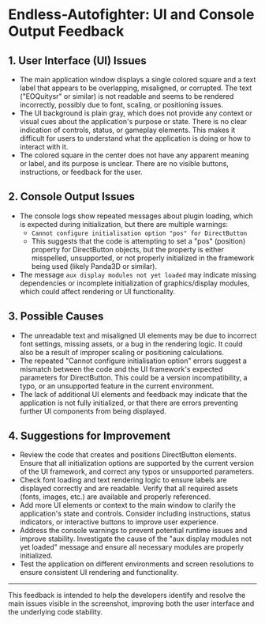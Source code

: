 # Endless-Autofighter: UI and Console Output Feedback

## 1. User Interface (UI) Issues
- The main application window displays a single colored square and a text label that appears to be overlapping, misaligned, or corrupted. The text ("EOQuitysr" or similar) is not readable and seems to be rendered incorrectly, possibly due to font, scaling, or positioning issues.
- The UI background is plain gray, which does not provide any context or visual cues about the application's purpose or state. There is no clear indication of controls, status, or gameplay elements. This makes it difficult for users to understand what the application is doing or how to interact with it.
- The colored square in the center does not have any apparent meaning or label, and its purpose is unclear. There are no visible buttons, instructions, or feedback for the user.

## 2. Console Output Issues
- The console logs show repeated messages about plugin loading, which is expected during initialization, but there are multiple warnings:
  - `Cannot configure initialisation option "pos" for DirectButton`
  - This suggests that the code is attempting to set a "pos" (position) property for DirectButton objects, but the property is either misspelled, unsupported, or not properly initialized in the framework being used (likely Panda3D or similar).
- The message `aux display modules not yet loaded` may indicate missing dependencies or incomplete initialization of graphics/display modules, which could affect rendering or UI functionality.

## 3. Possible Causes
- The unreadable text and misaligned UI elements may be due to incorrect font settings, missing assets, or a bug in the rendering logic. It could also be a result of improper scaling or positioning calculations.
- The repeated "Cannot configure initialisation option" errors suggest a mismatch between the code and the UI framework's expected parameters for DirectButton. This could be a version incompatibility, a typo, or an unsupported feature in the current environment.
- The lack of additional UI elements and feedback may indicate that the application is not fully initialized, or that there are errors preventing further UI components from being displayed.

## 4. Suggestions for Improvement
- Review the code that creates and positions DirectButton elements. Ensure that all initialization options are supported by the current version of the UI framework, and correct any typos or unsupported parameters.
- Check font loading and text rendering logic to ensure labels are displayed correctly and are readable. Verify that all required assets (fonts, images, etc.) are available and properly referenced.
- Add more UI elements or context to the main window to clarify the application's state and controls. Consider including instructions, status indicators, or interactive buttons to improve user experience.
- Address the console warnings to prevent potential runtime issues and improve stability. Investigate the cause of the "aux display modules not yet loaded" message and ensure all necessary modules are properly initialized.
- Test the application on different environments and screen resolutions to ensure consistent UI rendering and functionality.

---

This feedback is intended to help the developers identify and resolve the main issues visible in the screenshot, improving both the user interface and the underlying code stability.
